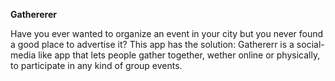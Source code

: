 **Gathererer**

  Have you ever wanted to organize an event in your city but you never found a good place to advertise it? This app has the solution: Gathererr is a social-media like app that lets people gather together, wether online or physically, to participate in any kind of group events.
